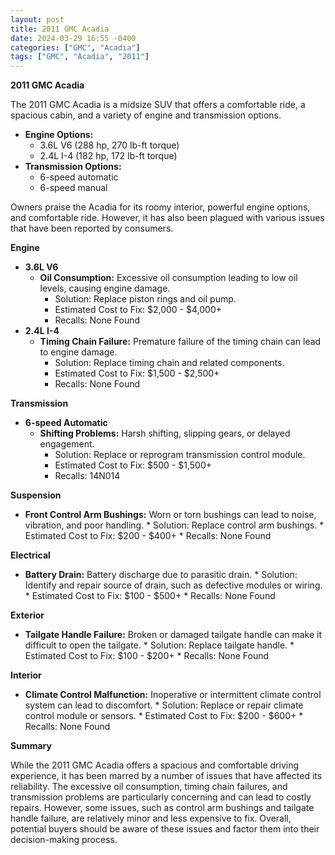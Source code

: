 ```yaml
---
layout: post
title: 2011 GMC Acadia
date: 2024-03-29 16:55 -0400
categories: ["GMC", "Acadia"]
tags: ["GMC", "Acadia", "2011"]
---
```

**2011 GMC Acadia**

The 2011 GMC Acadia is a midsize SUV that offers a comfortable ride, a spacious cabin, and a variety of engine and transmission options.

* **Engine Options:**
    * 3.6L V6 (288 hp, 270 lb-ft torque)
    * 2.4L I-4 (182 hp, 172 lb-ft torque)
* **Transmission Options:**
    * 6-speed automatic
    * 6-speed manual

Owners praise the Acadia for its roomy interior, powerful engine options, and comfortable ride. However, it has also been plagued with various issues that have been reported by consumers.

**Engine**

* **3.6L V6**
    * **Oil Consumption:** Excessive oil consumption leading to low oil levels, causing engine damage.
        * Solution: Replace piston rings and oil pump.
        * Estimated Cost to Fix: $2,000 - $4,000+
        * Recalls: None Found
* **2.4L I-4**
    * **Timing Chain Failure:** Premature failure of the timing chain can lead to engine damage.
        * Solution: Replace timing chain and related components.
        * Estimated Cost to Fix: $1,500 - $2,500+
        * Recalls: None Found

**Transmission**

* **6-speed Automatic**
    * **Shifting Problems:** Harsh shifting, slipping gears, or delayed engagement.
        * Solution: Replace or reprogram transmission control module.
        * Estimated Cost to Fix: $500 - $1,500+
        * Recalls: 14N014

**Suspension**

* **Front Control Arm Bushings:** Worn or torn bushings can lead to noise, vibration, and poor handling.
        * Solution: Replace control arm bushings.
        * Estimated Cost to Fix: $200 - $400+
        * Recalls: None Found

**Electrical**

* **Battery Drain:** Battery discharge due to parasitic drain.
        * Solution: Identify and repair source of drain, such as defective modules or wiring.
        * Estimated Cost to Fix: $100 - $500+
        * Recalls: None Found

**Exterior**

* **Tailgate Handle Failure:** Broken or damaged tailgate handle can make it difficult to open the tailgate.
        * Solution: Replace tailgate handle.
        * Estimated Cost to Fix: $100 - $200+
        * Recalls: None Found

**Interior**

* **Climate Control Malfunction:** Inoperative or intermittent climate control system can lead to discomfort.
        * Solution: Replace or repair climate control module or sensors.
        * Estimated Cost to Fix: $200 - $600+
        * Recalls: None Found

**Summary**

While the 2011 GMC Acadia offers a spacious and comfortable driving experience, it has been marred by a number of issues that have affected its reliability. The excessive oil consumption, timing chain failures, and transmission problems are particularly concerning and can lead to costly repairs. However, some issues, such as control arm bushings and tailgate handle failure, are relatively minor and less expensive to fix. Overall, potential buyers should be aware of these issues and factor them into their decision-making process.
